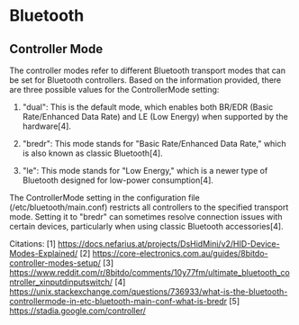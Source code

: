 # Bluetooth

## Controller Mode
The controller modes refer to different Bluetooth transport modes that can be set for Bluetooth controllers.
Based on the information provided, there are three possible values for the ControllerMode setting:

1. "dual": This is the default mode, which enables both BR/EDR (Basic Rate/Enhanced Data Rate) and LE (Low Energy) when supported by the hardware[4].

2. "bredr": This mode stands for "Basic Rate/Enhanced Data Rate," which is also known as classic Bluetooth[4].

3. "le": This mode stands for "Low Energy," which is a newer type of Bluetooth designed for low-power consumption[4].

The ControllerMode setting in the configuration file (/etc/bluetooth/main.conf) restricts all controllers to the specified transport mode.
Setting it to "bredr" can sometimes resolve connection issues with certain devices, particularly when using classic Bluetooth accessories[4].

Citations:
[1] https://docs.nefarius.at/projects/DsHidMini/v2/HID-Device-Modes-Explained/
[2] https://core-electronics.com.au/guides/8bitdo-controller-modes-setup/
[3] https://www.reddit.com/r/8bitdo/comments/10y77fm/ultimate_bluetooth_controller_xinputdinputswitch/
[4] https://unix.stackexchange.com/questions/736933/what-is-the-bluetooth-controllermode-in-etc-bluetooth-main-conf-what-is-bredr
[5] https://stadia.google.com/controller/
